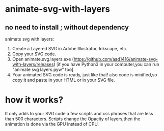 # animate-svg-with-layers
## no need to install ; without dependency
animate svg with layers:
1. Create a Layered SVG in Adobe Illustrator, Inkscape, etc.
2. Copy your SVG code.
3. Open animate.svg.layers.exe (https://github.com/aad1416/animate-svg-with-layers/releases) [if you have Python3 in your computer,you can run "animate svg layers.pyw" too].
4. Your animated SVG code is ready, just like that! also code is minified,so copy it and paste in your HTML or in your SVG file.

# how it works?
It only adds to your SVG code a few scripts and css phrases that are less than 500 characters.
Scripts change the Opacity of layers,then the animation is done via the GPU instead of CPU.
